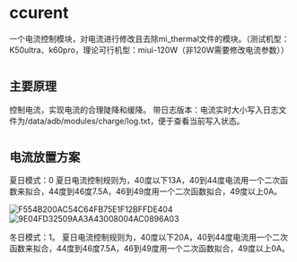 # ccurent
一个电流控制模块，对电流进行修改且去除mi_thermal文件的模块。（测试机型：K50ultra、k60pro，理论可行机型：miui-120W（非120W需要修改电流参数））
#
## 主要原理
控制电流，实现电流的合理陡降和缓降。
带日志版本：电流实时大小写入日志文件为/data/adb/modules/charge/log.txt，便于查看当前写入状态。
#
## 电流放置方案
夏日模式：0
夏日电流控制规则为，40度以下13A，40到44度电流用一个二次函数来拟合，44度到46度7.5A，46到49度用一个二次函数拟合，49度以上0A。

![F554B200AC54C64FB75E1F12BFFDE404](https://user-images.githubusercontent.com/86546035/224915630-2793d2f3-3ee1-4c3b-818a-63096a54b2fe.jpg)
![9E04FD32509AA3A43008004AC0896A03](https://user-images.githubusercontent.com/86546035/224915650-bd27ad0e-8f0d-42a2-9777-0ad0e789bb19.jpg)

冬日模式：1。
夏日电流控制规则为，40度以下20A，40到44度电流用一个二次函数来拟合，44度到46度7.5A，46到49度用一个二次函数拟合，49度以上0A。


